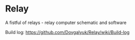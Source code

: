 Relay
=====

A fistful of relays - relay computer schematic and software

Build log: https://github.com/Dovgalyuk/Relay/wiki/Build-log
